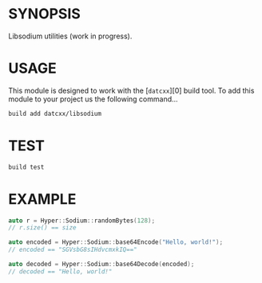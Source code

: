 # SYNOPSIS
Libsodium utilities (work in progress).


# USAGE
This module is designed to work with the [`datcxx`][0] build tool. To add this
module to your project us the following command...

```bash
build add datcxx/libsodium
```


# TEST

```bash
build test
```


# EXAMPLE

```c++
auto r = Hyper::Sodium::randomBytes(128);
// r.size() == size

auto encoded = Hyper::Sodium::base64Encode("Hello, world!");
// encoded == "SGVsbG8sIHdvcmxkIQ=="

auto decoded = Hyper::Sodium::base64Decode(encoded);
// decoded == "Hello, world!"
```

